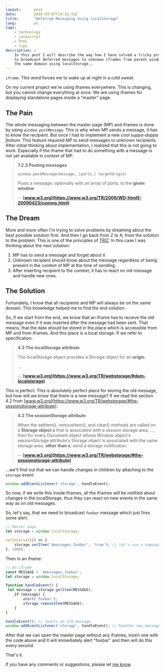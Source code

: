 ```yaml
---
layout:      post
date:        2016-03-07T14:16:31Z
title:       "Deferred Messaging Using localStorage"
lang:        en
tags:
    - technology
    - javascript
    - html
    - tips
description: >
    In this post I will describe the way how I have solved a tricky problem
    to broadcast deferred messages to unknown iframes from parent window on
    the same domain using localStorage.,
---
```

`iframe`. This word forces me to wake up at night in a cold sweat.

On my current project we're using iframes everywhere. This is changing, but you cannot change everything at once. We are using iframes for displaying standalone pages inside a "master" page.

## The Pain

The whole messaging between the master page (MP) and iframes is done by using `window.postMessage`. This is why when MP sends a message, it has to know the recipient. But once I had to implement a new *cool suppa-duppa feature*. This feature required MP to send messages to unknown recipients. After initial thinking about implementation, I realized that this is not going to work. Especially if the iframe that had to do something with a message is not yet available in context of MP.

> **7.2.3 Posting messages**
>
> ```
> window.postMessage(message, [ports,] targetOrigin)
> ```
> Posts a message, optionally with an array of ports, to the **given window**.
>
> -- **[www.w3.org](https://www.w3.org/TR/2009/WD-html5-20090423/comms.html)**

## The Dream

More and more often I'm trying to solve problems by dreaming about the best possible solution first. And then I go back from Z to A, from the solution to the problem. This is one of the principles of [TRIZ](https://en.wikipedia.org/wiki/TRIZ). In this case I was thinking about the next solution:

1. MP has to send a message and forget about it
2. Unknown recipient should know about the message regardless of being present in the context of MP at the time of sending.
3. After inserting recipient to the context, it has to react on old message and handle new ones.

## The Solution

Fortunately, I know that all recipients and MP will always be on the same domain. This knowledge helped me to find the end solution.

So, if we start from the end, we know that an iframe has to receive the old message even if it was inserted after the message had been sent. That means, that the data should be stored in the place which is accessible from MP and from iframes. And this place is a local storage. If we refer to specification:

> **4.3 The localStorage attribute**
>
> The localStorage object provides a Storage object for an **origin**.
>
> ...
>
> -- **[www.w3.org](https://www.w3.org/TR/webstorage/#dom-localstorage)**

This is perfect. This is absolutely perfect place for storing the old message, but how will we know that there is a new message? If we read the section 4.2 from [www.w3.org](https://www.w3.org/TR/webstorage/#the-sessionstorage-attribute):

> **4.2 The sessionStorage attribute**
>
> When the setItem(), removeItem(), and clear() methods are called on a **Storage object x** that is associated with a session storage area, ..., then for every Document object whose Window object's sessionStorage attribute's Storage object is associated with the same storage area, **other than x**, send a storage notification.
>
> -- **[www.w3.org](https://www.w3.org/TR/webstorage/#the-sessionstorage-attribute)**

...we'll find out that we can handle changes in children by attaching to the `storage` event:

```javascript
window.addEventListener('storage', handleEvent);
```

So now, if we write this inside iframes, all the iframes will be notified about changes in the localStorage, thus they can react on new events in the same way as on old messages.

So, let's say, that we need to broadcast `foobar` message which just fires some alert:

```javascript
// Master page
let storage = window.localStorage;

setInterval(() => {
    storage.setItem('$messages.foobar', 'true'); // let's use a namespace for messages
}, 1000);
```

Then in an iframe:

```javascript
// An iframe
const MESSAGE = '$messages.foobar';
let storage = window.localStorage;

function handleEvent() {
 let message = storage.getItem(MESSAGE);
    if (message) {
        alert('foobar');
        storage.removeItem(MESSAGE);
    }
}

handleEvent(); // reacts on old message
window.addEventListener('storage', handleEvent); // handles new messages
```

After that we can open the master page without any iframes, insert one with the code above and it will immediately alert "foobar" and then will do this every second.

That's it.

If you have any comments or suggestions, please let [me know][twitter].

[twitter]: http://twitter.com/kuzzmi
